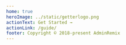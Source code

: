 ```yaml
---
home: true
heroImage: ../static/getterlogo.png
actionText: Get Started →
actionLink: /guide/
footer: Copyright © 2018-present AdminRemix
---
```

